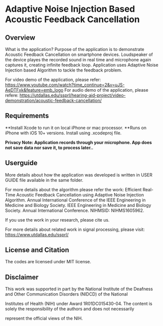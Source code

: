 # Adaptive Noise Injection Based Acoustic Feedback Cancellation


## Overview
What is the application?
Purpose of the application is to demonstrate Acoustic Feedback Cancellation on smartphone devices.  Loudspeaker of the device playes the recorded sound
in real time and microphone again captures it, creating infinite feedback loop. Application uses Adaptive Noise Injection based Algorithm to tackle the feedback problem.

For video demo of the application, please refer: https://www.youtube.com/watch?time_continue=2&v=uJS-AeDTFxk&feature=emb_logo
For audio demo of the application, please refere: https://utdallas.edu/ssprl/hearing-aid-project/video-demonstration/acoustic-feedback-cancellation/


## Requirements
**Install Xcode to run it on local iPhone or mac processor.
**Runs on iPhone with iOS 10+ versions.
Install using .xcodeproj file.

**Privacy Note: Application records through your microphone. App does not save data nor save it, to process later..**


## Userguide
More details about how the application was developed is written in USER GUIDE file available in the same folder.

For more details about the algorithm please refer the work:
Efficient Real-Time Acoustic Feedback Cancellation using Adaptive Noise Injection Algorithm. Annual International Conference of the 
IEEE Engineering in Medicine and Biology Society. IEEE Engineering in Medicine and Biology Society. Annual International Conference. NIHMSID: NIHMS1605962.

If you use the work in your research, please cite us.

For more details about related work in signal processing, please visit: https://www.utdallas.edu/ssprl/

## License and Citation

The codes are licensed under MIT license.

## Disclaimer
This work was supported in part by the National Institute of the Deafness and Other Communication Disorders (NIDCD) of the National

Institutes of Health (NIH) under Award 1R01DC015430-04. The content is solely the responsibility of the authors and does not necessarily

represent the official views of the NIH.
